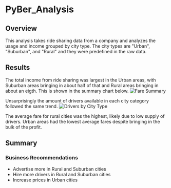 # PyBer_Analysis
## Overview
This analysis takes ride sharing data from a company and analyzes the usage and income grouped by city type. The city types are "Urban", "Suburban", and "Rural" and they were predefined in the raw data. 

## Results
The total income from ride sharing was largest in the Urban areas, with Suburban areas bringing in about half of that and Rural areas bringing in about an eigth. This is shown in the summary chart below.
![Fare Summary](analysis/PyBer_fare_summary)

Unsurprisingly the amount of drivers available in each city category followed the same trend.
![Drivers by City Type](analysis/fig7)

The average fare for rural cities was the highest, likely due to low supply of drivers. Urban areas had the lowest average fares despite bringing in the bulk of the profit.


## Summary
### Business Recommendations
- Advertise more in Rural and Suburban cities
- Hire more drivers in Rural and Suburban cities
- Increase prices in Urban cities
